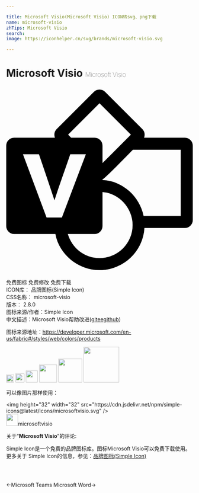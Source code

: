 ```yaml
---

title: Microsoft Visio(Microsoft Visio) ICON转svg、png下载
name: microsoft-visio
zhTips: Microsoft Visio
search: 
image: https://iconhelper.cn/svg/brands/microsoft-visio.svg

---
```


# Microsoft Visio  <small style="font-size: 60%;font-weight: 100">Microsoft Visio</small>

<div id="svg" class="svg-wrap">
<svg role="img" viewBox="0 0 24 24" xmlns="http://www.w3.org/2000/svg"><title>Microsoft Visio icon</title><path d="M24 7.609v9.556q0 .424-.302.726-.303.303-.726.303h-5.19q-.072 1.149-.556 2.135-.484.986-1.264 1.717-.78.732-1.803 1.15-1.022.417-2.159.417-1.016 0-1.96-.35-.943-.352-1.705-.969-.762-.617-1.295-1.47-.532-.852-.713-1.856H1.028q-.423 0-.726-.303Q0 18.363 0 17.94V7.609q0-.424.302-.726.303-.302.726-.302h5.238q-.072-.182-.072-.387 0-.424.302-.726L11.274.69q.303-.303.726-.303t.726.303l4.778 4.778q.302.302.302.726 0 .205-.072.387h5.238q.423 0 .726.302.302.302.302.726zM12 2.153l-4.04 4.04.387.388h3.012q.423 0 .726.302.302.302.302.726v2.238l3.653-3.653zM7.161 16.84l3.085-8.13H8.238q-.508 1.489-1.028 2.952-.52 1.464-1.004 2.964-.496-1.488-.992-2.958-.496-1.47-1.004-2.957H2.153l3.037 8.129zM12 22.065q.883 0 1.657-.333t1.355-.913q.58-.581.913-1.355.333-.774.333-1.658 0-.81-.302-1.548-.303-.738-.823-1.318-.52-.581-1.228-.944-.707-.363-1.518-.423v4.367q0 .423-.302.725-.303.303-.726.303H7.923q.206.677.593 1.246.387.568.92.98.532.41 1.185.64.653.23 1.379.23zm10.452-5.42V8.13h-6.158q-.133.133-.441.454-.309.32-.714.725-.405.406-.847.853-.441.448-.828.823-.387.375-.684.641-.296.266-.393.302v.097q.968.036 1.845.411t1.578.998q.702.623 1.186 1.446t.677 1.766Z"/></svg>
</div>
<detail full-name='microsoft-visio'></detail>

<div class="detail-page">
<p>
<span><span class="badge-success badge">免费图标</span> <span class="badge-success badge">免费修改</span>  <span class="badge-success badge">免费下载</span> </span>
<br/>
<span>
ICON库：
<span class="badge-secondary badge">品牌图标(Simple Icon)</span> 
</span>
<br/>
<span>
CSS名称：
<span class="badge-secondary badge">microsoft-visio</span> 
</span>

<br/>
<span>
版本：
<span class="badge-secondary badge">2.8.0</span> 
</span>
<br/>
<span>图标来源/作者：<span class="badge-light badge">Simple Icon</span></span> 
<br/>
<span class="zh-detail">中文描述：<span class="badge-primary badge">Microsoft Visio</span><span class="help-link"><span>帮助改进</span>(<a href="https://gitee.com/liuwave/icon-helper/edit/master/json/brands/microsoft-visio.json" target="_blank" rel="noopener noreferrer">gitee</a><a href="https://github.com/liuwave/icon-helper/edit/master/json/brands/microsoft-visio.json" target="_blank" rel="noopener noreferrer">github</a></span>)</span><br/>
</p>
</div><div class="description description alert alert-light"><p>图标来源地址：<a href="https://developer.microsoft.com/en-us/fabric#/styles/web/colors/products" target="_blank" rel="noopener noreferrer">https://developer.microsoft.com/en-us/fabric#/styles/web/colors/products</a></p></div>
<div class="alert alert-dark">
<img height="21" width="21" src="https://cdn.jsdelivr.net/npm/simple-icons@latest/icons/microsoftvisio.svg" />
<img height="24" width="24" src="https://cdn.jsdelivr.net/npm/simple-icons@latest/icons/microsoftvisio.svg" />
<img height="32" width="32" src="https://cdn.jsdelivr.net/npm/simple-icons@latest/icons/microsoftvisio.svg" />
<img height="48" width="48" src="https://cdn.jsdelivr.net/npm/simple-icons@latest/icons/microsoftvisio.svg" />
<img height="64" width="64" src="https://cdn.jsdelivr.net/npm/simple-icons@latest/icons/microsoftvisio.svg" />
<img height="96" width="96" src="https://cdn.jsdelivr.net/npm/simple-icons@latest/icons/microsoftvisio.svg" />

</div>
<div>
  <p>可以像图片那样使用：    
  </p>
  <div class="alert alert-primary" style="font-size: 14px">
    &lt;img height="32" width="32" src="https://cdn.jsdelivr.net/npm/simple-icons@latest/icons/microsoftvisio.svg" /&gt;
    <copy-btn content='<img height="32" width="32" src="https://cdn.jsdelivr.net/npm/simple-icons@latest/icons/microsoftvisio.svg" />'></copy-btn>
  </div>
  <div class="alert alert-secondary">
    <img height="32" width="32" src="https://cdn.jsdelivr.net/npm/simple-icons@latest/icons/microsoftvisio.svg" />microsoftvisio
    <copy-btn content="microsoftvisio" btn-title="复制图标名称"></copy-btn>
  </div>
</div>
<div class="icon-detail__container">
<p>关于“<b>Microsoft Visio</b>”的评论:</p>
</div>
<Vssue title="关于“Microsoft Visio”的评论" />
<div><p>Simple Icon是一个免费的品牌图标库。图标Microsoft Visio可以免费下载使用。更多关于  Simple Icon的信息，参见：<a target="_blank" href="https://iconhelper.cn/brands.html">品牌图标(Simple Icon)</a>
</p></div>


<div style="padding:2rem 0 " class="page-nav"><p class="inner"><span class="prev">←<router-link to="/icon/microsoft-teams.html">Microsoft Teams</router-link></span> <span class="next"><router-link to="/icon/microsoft-word.html">Microsoft Word</router-link>→</span></p></div>
